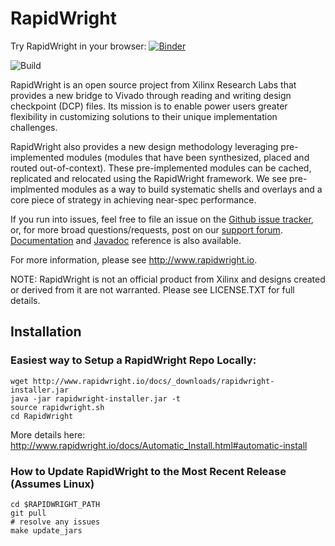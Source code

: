 # RapidWright  

Try RapidWright in your browser: [![Binder](https://mybinder.org/badge_logo.svg)](https://mybinder.org/v2/gh/clavin-xlnx/RapidWright-binder/master?urlpath=%2Fnotebooks%2FHelloWorld.ipynb)

![Build](https://github.com/Xilinx/RapidWright/workflows/Build/badge.svg)

RapidWright is an open source project from Xilinx Research Labs that
provides a new bridge to Vivado through reading and writing design
checkpoint (DCP) files.  Its mission is to enable power users greater
flexibility in customizing solutions to their unique implementation
challenges.

RapidWright also provides a new design methodology leveraging
pre-implemented modules (modules that have been synthesized, placed
and routed out-of-context).  These pre-implemented modules can be
cached, replicated and relocated using the RapidWright framework. We
see pre-implmented modules as a way to build systematic shells and
overlays and a core piece of strategy in achieving near-spec
performance.

If you run into issues, feel free to file an issue on the [Github
issue tracker](https://github.com/Xilinx/RapidWright/issues/new), or,
for more broad questions/requests, post on our [support
forum](https://groups.google.com/forum/#!forum/rapidwright). [Documentation](http://www.rapidwright.io/docs/index.html)
and [Javadoc](http://www.rapidwright.io/javadoc/index.html) reference is also available.

For more information, please see http://www.rapidwright.io.

NOTE: RapidWright is not an official product from Xilinx and designs
created or derived from it are not warranted. Please see
LICENSE.TXT for full details.

## Installation

### Easiest way to Setup a RapidWright Repo Locally:

```
wget http://www.rapidwright.io/docs/_downloads/rapidwright-installer.jar
java -jar rapidwright-installer.jar -t
source rapidwright.sh
cd RapidWright
```

More details here:
http://www.rapidwright.io/docs/Automatic_Install.html#automatic-install


### How to Update RapidWright to the Most Recent Release (Assumes Linux)

```
cd $RAPIDWRIGHT_PATH
git pull
# resolve any issues
make update_jars
```

